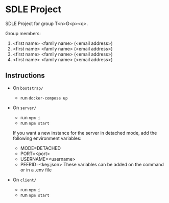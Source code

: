 # SDLE Project

SDLE Project for group T&lt;n&gt;G&lt;p&gt;&lt;q&gt;.

Group members:

1. &lt;first name&gt; &lt;family name&gt; (&lt;email address&gt;)
2. &lt;first name&gt; &lt;family name&gt; (&lt;email address&gt;)
3. &lt;first name&gt; &lt;family name&gt; (&lt;email address&gt;)
4. &lt;first name&gt; &lt;family name&gt; (&lt;email address&gt;)

## Instructions

- On `bootstrap/`
	- run `docker-compose up`
	
- On `server/`
	- run `npm i`
	- run `npm start`
	
	If you want a new instance for the server in detached mode, add the following environment variables:
	- MODE=DETACHED
	- PORT=\<port>
	- USERNAME=\<username>
	- PEERID=\<key.json>
	These variables can be added on the command or in a .env file

- On `client/`
   	- run `npm i`
   	- run `npm start`
   	

